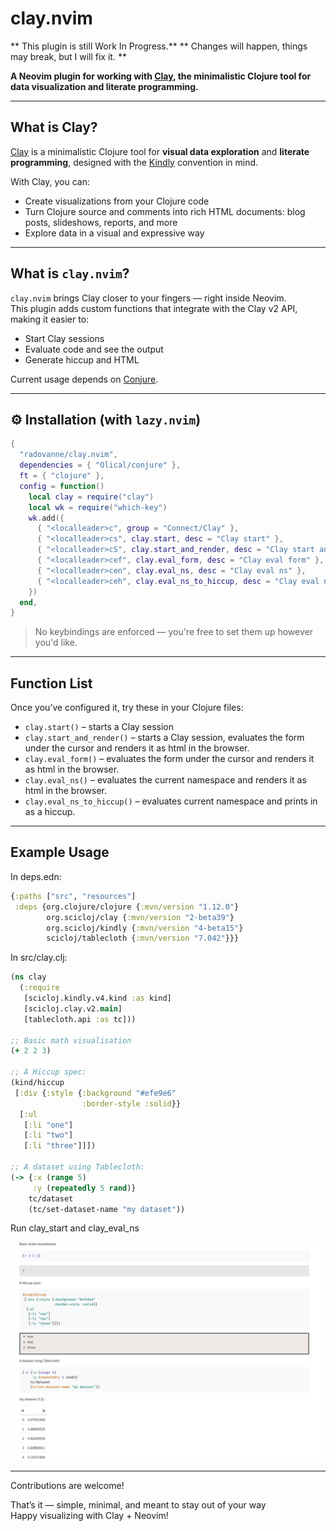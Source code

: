 #  clay.nvim
** This plugin is still Work In Progress.**
** Changes will happen, things may break, but I will fix it. **

**A Neovim plugin for working with [Clay](https://github.com/scicloj/clay), the minimalistic Clojure tool for data visualization and literate programming.**

---

##  What is Clay?

[Clay](https://github.com/scicloj/clay) is a minimalistic Clojure tool for **visual data exploration** and **literate programming**, designed with the [Kindly](https://scicloj.github.io/docs/kindly/) convention in mind.

With Clay, you can:
-  Create visualizations from your Clojure code  
-  Turn Clojure source and comments into rich HTML documents: blog posts, slideshows, reports, and more  
-  Explore data in a visual and expressive way

---

##  What is `clay.nvim`?

`clay.nvim` brings Clay closer to your fingers — right inside Neovim.  
This plugin adds custom functions that integrate with the Clay v2 API, making it easier to:

- Start Clay sessions   
- Evaluate code and see the output   
- Generate hiccup and HTML   

Current usage depends on [Conjure](https://github.com/Olical/conjure).

---

## ⚙️ Installation (with `lazy.nvim`)

```lua
{
  "radovanne/clay.nvim",
  dependencies = { "Olical/conjure" },
  ft = { "clojure" },
  config = function()
    local clay = require("clay")
    local wk = require("which-key")
    wk.add({
      { "<localleader>c", group = "Connect/Clay" },
      { "<localleader>cs", clay.start, desc = "Clay start" },
      { "<localleader>cS", clay.start_and_render, desc = "Clay start and render" },
      { "<localleader>cef", clay.eval_form, desc = "Clay eval form" },
      { "<localleader>cen", clay.eval_ns, desc = "Clay eval ns" },
      { "<localleader>ceh", clay.eval_ns_to_hiccup, desc = "Clay eval ns to hiccup" },
    })
  end,
}
```

>  No keybindings are enforced — you're free to set them up however you'd like.

---

##  Function List

Once you’ve configured it, try these in your Clojure files:

- `clay.start()` – starts a Clay session  
- `clay.start_and_render()` – starts a Clay session, evaluates the form under the cursor and renders it as html in the browser.  
- `clay.eval_form()` – evaluates the form under the cursor and renders it as html in the browser.  
- `clay.eval_ns()` – evaluates the current namespace and renders it as html in the browser.  
- `clay.eval_ns_to_hiccup()` – evaluates current namespace and prints in as a hiccup.

---


##  Example Usage

In deps.edn:
```clojure
{:paths ["src", "resources"]
 :deps {org.clojure/clojure {:mvn/version "1.12.0"}
        org.scicloj/clay {:mvn/version "2-beta39"}
        org.scicloj/kindly {:mvn/version "4-beta15"}
        scicloj/tablecloth {:mvn/version "7.042"}}}
```

In src/clay.clj:
```clojure
(ns clay
  (:require
   [scicloj.kindly.v4.kind :as kind]
   [scicloj.clay.v2.main]
   [tablecloth.api :as tc]))

;; Basic math visualisation
(+ 2 2 3)

;; A Hiccup spec:
(kind/hiccup
 [:div {:style {:background "#efe9e6"
                :border-style :solid}}
  [:ul
   [:li "one"]
   [:li "two"]
   [:li "three"]]])

;; A dataset using Tablecloth:
(-> {:x (range 5)
     :y (repeatedly 5 rand)}
    tc/dataset
    (tc/set-dataset-name "my dataset"))
```

Run clay_start and clay_eval_ns

![image](./assets/images/clay.png)

---
Contributions are welcome!

That’s it — simple, minimal, and meant to stay out of your way   
Happy visualizing with Clay + Neovim! 
